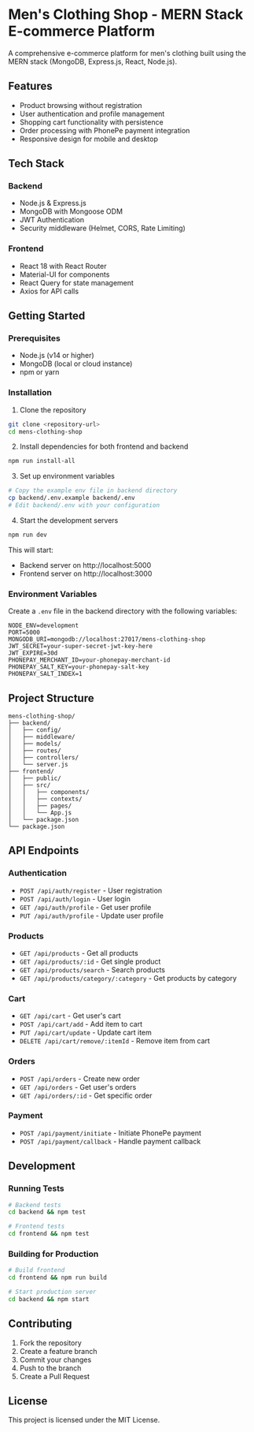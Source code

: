 # Men's Clothing Shop - MERN Stack E-commerce Platform

A comprehensive e-commerce platform for men's clothing built using the MERN stack (MongoDB, Express.js, React, Node.js).

## Features

- Product browsing without registration
- User authentication and profile management
- Shopping cart functionality with persistence
- Order processing with PhonePe payment integration
- Responsive design for mobile and desktop

## Tech Stack

### Backend
- Node.js & Express.js
- MongoDB with Mongoose ODM
- JWT Authentication
- Security middleware (Helmet, CORS, Rate Limiting)

### Frontend
- React 18 with React Router
- Material-UI for components
- React Query for state management
- Axios for API calls

## Getting Started

### Prerequisites
- Node.js (v14 or higher)
- MongoDB (local or cloud instance)
- npm or yarn

### Installation

1. Clone the repository
```bash
git clone <repository-url>
cd mens-clothing-shop
```

2. Install dependencies for both frontend and backend
```bash
npm run install-all
```

3. Set up environment variables
```bash
# Copy the example env file in backend directory
cp backend/.env.example backend/.env
# Edit backend/.env with your configuration
```

4. Start the development servers
```bash
npm run dev
```

This will start:
- Backend server on http://localhost:5000
- Frontend server on http://localhost:3000

### Environment Variables

Create a `.env` file in the backend directory with the following variables:

```
NODE_ENV=development
PORT=5000
MONGODB_URI=mongodb://localhost:27017/mens-clothing-shop
JWT_SECRET=your-super-secret-jwt-key-here
JWT_EXPIRE=30d
PHONEPAY_MERCHANT_ID=your-phonepay-merchant-id
PHONEPAY_SALT_KEY=your-phonepay-salt-key
PHONEPAY_SALT_INDEX=1
```

## Project Structure

```
mens-clothing-shop/
├── backend/
│   ├── config/
│   ├── middleware/
│   ├── models/
│   ├── routes/
│   ├── controllers/
│   └── server.js
├── frontend/
│   ├── public/
│   ├── src/
│   │   ├── components/
│   │   ├── contexts/
│   │   ├── pages/
│   │   └── App.js
│   └── package.json
└── package.json
```

## API Endpoints

### Authentication
- `POST /api/auth/register` - User registration
- `POST /api/auth/login` - User login
- `GET /api/auth/profile` - Get user profile
- `PUT /api/auth/profile` - Update user profile

### Products
- `GET /api/products` - Get all products
- `GET /api/products/:id` - Get single product
- `GET /api/products/search` - Search products
- `GET /api/products/category/:category` - Get products by category

### Cart
- `GET /api/cart` - Get user's cart
- `POST /api/cart/add` - Add item to cart
- `PUT /api/cart/update` - Update cart item
- `DELETE /api/cart/remove/:itemId` - Remove item from cart

### Orders
- `POST /api/orders` - Create new order
- `GET /api/orders` - Get user's orders
- `GET /api/orders/:id` - Get specific order

### Payment
- `POST /api/payment/initiate` - Initiate PhonePe payment
- `POST /api/payment/callback` - Handle payment callback

## Development

### Running Tests
```bash
# Backend tests
cd backend && npm test

# Frontend tests
cd frontend && npm test
```

### Building for Production
```bash
# Build frontend
cd frontend && npm run build

# Start production server
cd backend && npm start
```

## Contributing

1. Fork the repository
2. Create a feature branch
3. Commit your changes
4. Push to the branch
5. Create a Pull Request

## License

This project is licensed under the MIT License.